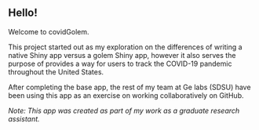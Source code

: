 
## Hello!

Welcome to covidGolem.

This project started out as my exploration on the differences of writing
a native Shiny app versus a golem Shiny app, however it also serves the
purpose of provides a way for users to track the COVID-19 pandemic
throughout the United States.

After completing the base app, the rest of my team at Ge labs (SDSU)
have been using this app as an exercise on working collaboratively on
GitHub.

*Note: This app was created as part of my work as a graduate research
assistant.*
